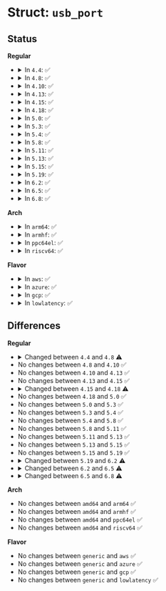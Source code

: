 # Struct: <code>usb_port</code>

## Status
<b>Regular</b>
<ul>
<li>
<details>
<summary>In <code>4.4</code>: ✅</summary>

```c
struct usb_port {
    struct usb_device *child;
    struct device dev;
    struct usb_dev_state *port_owner;
    struct usb_port *peer;
    struct dev_pm_qos_request *req;
    enum usb_port_connect_type connect_type;
    usb_port_location_t location;
    struct mutex status_lock;
    u8 portnum;
    unsigned int is_superspeed;
};
```
</details>
</li>
<li>
<details>
<summary>In <code>4.8</code>: ✅</summary>

```c
struct usb_port {
    struct usb_device *child;
    struct device dev;
    struct usb_dev_state *port_owner;
    struct usb_port *peer;
    struct dev_pm_qos_request *req;
    enum usb_port_connect_type connect_type;
    usb_port_location_t location;
    struct mutex status_lock;
    u8 portnum;
    unsigned int is_superspeed;
    unsigned int usb3_lpm_u1_permit;
    unsigned int usb3_lpm_u2_permit;
};
```
</details>
</li>
<li>
<details>
<summary>In <code>4.10</code>: ✅</summary>

```c
struct usb_port {
    struct usb_device *child;
    struct device dev;
    struct usb_dev_state *port_owner;
    struct usb_port *peer;
    struct dev_pm_qos_request *req;
    enum usb_port_connect_type connect_type;
    usb_port_location_t location;
    struct mutex status_lock;
    u8 portnum;
    unsigned int is_superspeed;
    unsigned int usb3_lpm_u1_permit;
    unsigned int usb3_lpm_u2_permit;
};
```
</details>
</li>
<li>
<details>
<summary>In <code>4.13</code>: ✅</summary>

```c
struct usb_port {
    struct usb_device *child;
    struct device dev;
    struct usb_dev_state *port_owner;
    struct usb_port *peer;
    struct dev_pm_qos_request *req;
    enum usb_port_connect_type connect_type;
    usb_port_location_t location;
    struct mutex status_lock;
    u8 portnum;
    unsigned int is_superspeed;
    unsigned int usb3_lpm_u1_permit;
    unsigned int usb3_lpm_u2_permit;
};
```
</details>
</li>
<li>
<details>
<summary>In <code>4.15</code>: ✅</summary>

```c
struct usb_port {
    struct usb_device *child;
    struct device dev;
    struct usb_dev_state *port_owner;
    struct usb_port *peer;
    struct dev_pm_qos_request *req;
    enum usb_port_connect_type connect_type;
    usb_port_location_t location;
    struct mutex status_lock;
    u8 portnum;
    unsigned int is_superspeed;
    unsigned int usb3_lpm_u1_permit;
    unsigned int usb3_lpm_u2_permit;
};
```
</details>
</li>
<li>
<details>
<summary>In <code>4.18</code>: ✅</summary>

```c
struct usb_port {
    struct usb_device *child;
    struct device dev;
    struct usb_dev_state *port_owner;
    struct usb_port *peer;
    struct dev_pm_qos_request *req;
    enum usb_port_connect_type connect_type;
    usb_port_location_t location;
    struct mutex status_lock;
    u32 over_current_count;
    u8 portnum;
    u32 quirks;
    unsigned int is_superspeed;
    unsigned int usb3_lpm_u1_permit;
    unsigned int usb3_lpm_u2_permit;
};
```
</details>
</li>
<li>
<details>
<summary>In <code>5.0</code>: ✅</summary>

```c
struct usb_port {
    struct usb_device *child;
    struct device dev;
    struct usb_dev_state *port_owner;
    struct usb_port *peer;
    struct dev_pm_qos_request *req;
    enum usb_port_connect_type connect_type;
    usb_port_location_t location;
    struct mutex status_lock;
    u32 over_current_count;
    u8 portnum;
    u32 quirks;
    unsigned int is_superspeed;
    unsigned int usb3_lpm_u1_permit;
    unsigned int usb3_lpm_u2_permit;
};
```
</details>
</li>
<li>
<details>
<summary>In <code>5.3</code>: ✅</summary>

```c
struct usb_port {
    struct usb_device *child;
    struct device dev;
    struct usb_dev_state *port_owner;
    struct usb_port *peer;
    struct dev_pm_qos_request *req;
    enum usb_port_connect_type connect_type;
    usb_port_location_t location;
    struct mutex status_lock;
    u32 over_current_count;
    u8 portnum;
    u32 quirks;
    unsigned int is_superspeed;
    unsigned int usb3_lpm_u1_permit;
    unsigned int usb3_lpm_u2_permit;
};
```
</details>
</li>
<li>
<details>
<summary>In <code>5.4</code>: ✅</summary>

```c
struct usb_port {
    struct usb_device *child;
    struct device dev;
    struct usb_dev_state *port_owner;
    struct usb_port *peer;
    struct dev_pm_qos_request *req;
    enum usb_port_connect_type connect_type;
    usb_port_location_t location;
    struct mutex status_lock;
    u32 over_current_count;
    u8 portnum;
    u32 quirks;
    unsigned int is_superspeed;
    unsigned int usb3_lpm_u1_permit;
    unsigned int usb3_lpm_u2_permit;
};
```
</details>
</li>
<li>
<details>
<summary>In <code>5.8</code>: ✅</summary>

```c
struct usb_port {
    struct usb_device *child;
    struct device dev;
    struct usb_dev_state *port_owner;
    struct usb_port *peer;
    struct dev_pm_qos_request *req;
    enum usb_port_connect_type connect_type;
    usb_port_location_t location;
    struct mutex status_lock;
    u32 over_current_count;
    u8 portnum;
    u32 quirks;
    unsigned int is_superspeed;
    unsigned int usb3_lpm_u1_permit;
    unsigned int usb3_lpm_u2_permit;
};
```
</details>
</li>
<li>
<details>
<summary>In <code>5.11</code>: ✅</summary>

```c
struct usb_port {
    struct usb_device *child;
    struct device dev;
    struct usb_dev_state *port_owner;
    struct usb_port *peer;
    struct dev_pm_qos_request *req;
    enum usb_port_connect_type connect_type;
    usb_port_location_t location;
    struct mutex status_lock;
    u32 over_current_count;
    u8 portnum;
    u32 quirks;
    unsigned int is_superspeed;
    unsigned int usb3_lpm_u1_permit;
    unsigned int usb3_lpm_u2_permit;
};
```
</details>
</li>
<li>
<details>
<summary>In <code>5.13</code>: ✅</summary>

```c
struct usb_port {
    struct usb_device *child;
    struct device dev;
    struct usb_dev_state *port_owner;
    struct usb_port *peer;
    struct dev_pm_qos_request *req;
    enum usb_port_connect_type connect_type;
    usb_port_location_t location;
    struct mutex status_lock;
    u32 over_current_count;
    u8 portnum;
    u32 quirks;
    unsigned int is_superspeed;
    unsigned int usb3_lpm_u1_permit;
    unsigned int usb3_lpm_u2_permit;
};
```
</details>
</li>
<li>
<details>
<summary>In <code>5.15</code>: ✅</summary>

```c
struct usb_port {
    struct usb_device *child;
    struct device dev;
    struct usb_dev_state *port_owner;
    struct usb_port *peer;
    struct dev_pm_qos_request *req;
    enum usb_port_connect_type connect_type;
    usb_port_location_t location;
    struct mutex status_lock;
    u32 over_current_count;
    u8 portnum;
    u32 quirks;
    unsigned int is_superspeed;
    unsigned int usb3_lpm_u1_permit;
    unsigned int usb3_lpm_u2_permit;
};
```
</details>
</li>
<li>
<details>
<summary>In <code>5.19</code>: ✅</summary>

```c
struct usb_port {
    struct usb_device *child;
    struct device dev;
    struct usb_dev_state *port_owner;
    struct usb_port *peer;
    struct dev_pm_qos_request *req;
    enum usb_port_connect_type connect_type;
    usb_port_location_t location;
    struct mutex status_lock;
    u32 over_current_count;
    u8 portnum;
    u32 quirks;
    unsigned int is_superspeed;
    unsigned int usb3_lpm_u1_permit;
    unsigned int usb3_lpm_u2_permit;
};
```
</details>
</li>
<li>
<details>
<summary>In <code>6.2</code>: ✅</summary>

```c
struct usb_port {
    struct usb_device *child;
    struct device dev;
    struct usb_dev_state *port_owner;
    struct usb_port *peer;
    struct dev_pm_qos_request *req;
    enum usb_port_connect_type connect_type;
    usb_port_location_t location;
    struct mutex status_lock;
    u32 over_current_count;
    u8 portnum;
    u32 quirks;
    unsigned int early_stop;
    unsigned int ignore_event;
    unsigned int is_superspeed;
    unsigned int usb3_lpm_u1_permit;
    unsigned int usb3_lpm_u2_permit;
};
```
</details>
</li>
<li>
<details>
<summary>In <code>6.5</code>: ✅</summary>

```c
struct usb_port {
    struct usb_device *child;
    struct device dev;
    struct usb_dev_state *port_owner;
    struct usb_port *peer;
    struct dev_pm_qos_request *req;
    enum usb_port_connect_type connect_type;
    enum usb_device_state state;
    struct kernfs_node *state_kn;
    usb_port_location_t location;
    struct mutex status_lock;
    u32 over_current_count;
    u8 portnum;
    u32 quirks;
    unsigned int early_stop;
    unsigned int ignore_event;
    unsigned int is_superspeed;
    unsigned int usb3_lpm_u1_permit;
    unsigned int usb3_lpm_u2_permit;
};
```
</details>
</li>
<li>
<details>
<summary>In <code>6.8</code>: ✅</summary>

```c
struct usb_port {
    struct usb_device *child;
    struct device dev;
    struct usb_dev_state *port_owner;
    struct usb_port *peer;
    struct typec_connector *connector;
    struct dev_pm_qos_request *req;
    enum usb_port_connect_type connect_type;
    enum usb_device_state state;
    struct kernfs_node *state_kn;
    usb_port_location_t location;
    struct mutex status_lock;
    u32 over_current_count;
    u8 portnum;
    u32 quirks;
    unsigned int early_stop;
    unsigned int ignore_event;
    unsigned int is_superspeed;
    unsigned int usb3_lpm_u1_permit;
    unsigned int usb3_lpm_u2_permit;
};
```
</details>
</li>
</ul>
<b>Arch</b>
<ul>
<li>
<details>
<summary>In <code>arm64</code>: ✅</summary>

```c
struct usb_port {
    struct usb_device *child;
    struct device dev;
    struct usb_dev_state *port_owner;
    struct usb_port *peer;
    struct dev_pm_qos_request *req;
    enum usb_port_connect_type connect_type;
    usb_port_location_t location;
    struct mutex status_lock;
    u32 over_current_count;
    u8 portnum;
    u32 quirks;
    unsigned int is_superspeed;
    unsigned int usb3_lpm_u1_permit;
    unsigned int usb3_lpm_u2_permit;
};
```
</details>
</li>
<li>
<details>
<summary>In <code>armhf</code>: ✅</summary>

```c
struct usb_port {
    struct usb_device *child;
    struct device dev;
    struct usb_dev_state *port_owner;
    struct usb_port *peer;
    struct dev_pm_qos_request *req;
    enum usb_port_connect_type connect_type;
    usb_port_location_t location;
    struct mutex status_lock;
    u32 over_current_count;
    u8 portnum;
    u32 quirks;
    unsigned int is_superspeed;
    unsigned int usb3_lpm_u1_permit;
    unsigned int usb3_lpm_u2_permit;
};
```
</details>
</li>
<li>
<details>
<summary>In <code>ppc64el</code>: ✅</summary>

```c
struct usb_port {
    struct usb_device *child;
    struct device dev;
    struct usb_dev_state *port_owner;
    struct usb_port *peer;
    struct dev_pm_qos_request *req;
    enum usb_port_connect_type connect_type;
    usb_port_location_t location;
    struct mutex status_lock;
    u32 over_current_count;
    u8 portnum;
    u32 quirks;
    unsigned int is_superspeed;
    unsigned int usb3_lpm_u1_permit;
    unsigned int usb3_lpm_u2_permit;
};
```
</details>
</li>
<li>
<details>
<summary>In <code>riscv64</code>: ✅</summary>

```c
struct usb_port {
    struct usb_device *child;
    struct device dev;
    struct usb_dev_state *port_owner;
    struct usb_port *peer;
    struct dev_pm_qos_request *req;
    enum usb_port_connect_type connect_type;
    usb_port_location_t location;
    struct mutex status_lock;
    u32 over_current_count;
    u8 portnum;
    u32 quirks;
    unsigned int is_superspeed;
    unsigned int usb3_lpm_u1_permit;
    unsigned int usb3_lpm_u2_permit;
};
```
</details>
</li>
</ul>
<b>Flavor</b>
<ul>
<li>
<details>
<summary>In <code>aws</code>: ✅</summary>

```c
struct usb_port {
    struct usb_device *child;
    struct device dev;
    struct usb_dev_state *port_owner;
    struct usb_port *peer;
    struct dev_pm_qos_request *req;
    enum usb_port_connect_type connect_type;
    usb_port_location_t location;
    struct mutex status_lock;
    u32 over_current_count;
    u8 portnum;
    u32 quirks;
    unsigned int is_superspeed;
    unsigned int usb3_lpm_u1_permit;
    unsigned int usb3_lpm_u2_permit;
};
```
</details>
</li>
<li>
<details>
<summary>In <code>azure</code>: ✅</summary>

```c
struct usb_port {
    struct usb_device *child;
    struct device dev;
    struct usb_dev_state *port_owner;
    struct usb_port *peer;
    struct dev_pm_qos_request *req;
    enum usb_port_connect_type connect_type;
    usb_port_location_t location;
    struct mutex status_lock;
    u32 over_current_count;
    u8 portnum;
    u32 quirks;
    unsigned int is_superspeed;
    unsigned int usb3_lpm_u1_permit;
    unsigned int usb3_lpm_u2_permit;
};
```
</details>
</li>
<li>
<details>
<summary>In <code>gcp</code>: ✅</summary>

```c
struct usb_port {
    struct usb_device *child;
    struct device dev;
    struct usb_dev_state *port_owner;
    struct usb_port *peer;
    struct dev_pm_qos_request *req;
    enum usb_port_connect_type connect_type;
    usb_port_location_t location;
    struct mutex status_lock;
    u32 over_current_count;
    u8 portnum;
    u32 quirks;
    unsigned int is_superspeed;
    unsigned int usb3_lpm_u1_permit;
    unsigned int usb3_lpm_u2_permit;
};
```
</details>
</li>
<li>
<details>
<summary>In <code>lowlatency</code>: ✅</summary>

```c
struct usb_port {
    struct usb_device *child;
    struct device dev;
    struct usb_dev_state *port_owner;
    struct usb_port *peer;
    struct dev_pm_qos_request *req;
    enum usb_port_connect_type connect_type;
    usb_port_location_t location;
    struct mutex status_lock;
    u32 over_current_count;
    u8 portnum;
    u32 quirks;
    unsigned int is_superspeed;
    unsigned int usb3_lpm_u1_permit;
    unsigned int usb3_lpm_u2_permit;
};
```
</details>
</li>
</ul>

## Differences
<b>Regular</b>
<ul>
<li>
<details>
<summary>Changed between <code>4.4</code> and <code>4.8</code> ⚠️</summary>
<ul>
<li>
<b>Field added. </b>
<code>unsigned int usb3_lpm_u1_permit</code>
</li>
<li>
<b>Field added. </b>
<code>unsigned int usb3_lpm_u2_permit</code>
</li>
</ul>
</details>
</li>
<li>
No changes between <code>4.8</code> and <code>4.10</code> ✅
</li>
<li>
No changes between <code>4.10</code> and <code>4.13</code> ✅
</li>
<li>
No changes between <code>4.13</code> and <code>4.15</code> ✅
</li>
<li>
<details>
<summary>Changed between <code>4.15</code> and <code>4.18</code> ⚠️</summary>
<ul>
<li>
<b>Field added. </b>
<code>u32 over_current_count</code>
</li>
<li>
<b>Field added. </b>
<code>u32 quirks</code>
</li>
</ul>
</details>
</li>
<li>
No changes between <code>4.18</code> and <code>5.0</code> ✅
</li>
<li>
No changes between <code>5.0</code> and <code>5.3</code> ✅
</li>
<li>
No changes between <code>5.3</code> and <code>5.4</code> ✅
</li>
<li>
No changes between <code>5.4</code> and <code>5.8</code> ✅
</li>
<li>
No changes between <code>5.8</code> and <code>5.11</code> ✅
</li>
<li>
No changes between <code>5.11</code> and <code>5.13</code> ✅
</li>
<li>
No changes between <code>5.13</code> and <code>5.15</code> ✅
</li>
<li>
No changes between <code>5.15</code> and <code>5.19</code> ✅
</li>
<li>
<details>
<summary>Changed between <code>5.19</code> and <code>6.2</code> ⚠️</summary>
<ul>
<li>
<b>Field added. </b>
<code>unsigned int early_stop</code>
</li>
<li>
<b>Field added. </b>
<code>unsigned int ignore_event</code>
</li>
</ul>
</details>
</li>
<li>
<details>
<summary>Changed between <code>6.2</code> and <code>6.5</code> ⚠️</summary>
<ul>
<li>
<b>Field added. </b>
<code>enum usb_device_state state</code>
</li>
<li>
<b>Field added. </b>
<code>struct kernfs_node *state_kn</code>
</li>
</ul>
</details>
</li>
<li>
<details>
<summary>Changed between <code>6.5</code> and <code>6.8</code> ⚠️</summary>
<ul>
<li>
<b>Field added. </b>
<code>struct typec_connector *connector</code>
</li>
</ul>
</details>
</li>
</ul>
<b>Arch</b>
<ul>
<li>
No changes between <code>amd64</code> and <code>arm64</code> ✅
</li>
<li>
No changes between <code>amd64</code> and <code>armhf</code> ✅
</li>
<li>
No changes between <code>amd64</code> and <code>ppc64el</code> ✅
</li>
<li>
No changes between <code>amd64</code> and <code>riscv64</code> ✅
</li>
</ul>
<b>Flavor</b>
<ul>
<li>
No changes between <code>generic</code> and <code>aws</code> ✅
</li>
<li>
No changes between <code>generic</code> and <code>azure</code> ✅
</li>
<li>
No changes between <code>generic</code> and <code>gcp</code> ✅
</li>
<li>
No changes between <code>generic</code> and <code>lowlatency</code> ✅
</li>
</ul>
